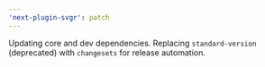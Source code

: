 ```yaml
---
'next-plugin-svgr': patch
---
```


Updating core and dev dependencies. Replacing `standard-version` (deprecated) with `changesets` for release automation.
